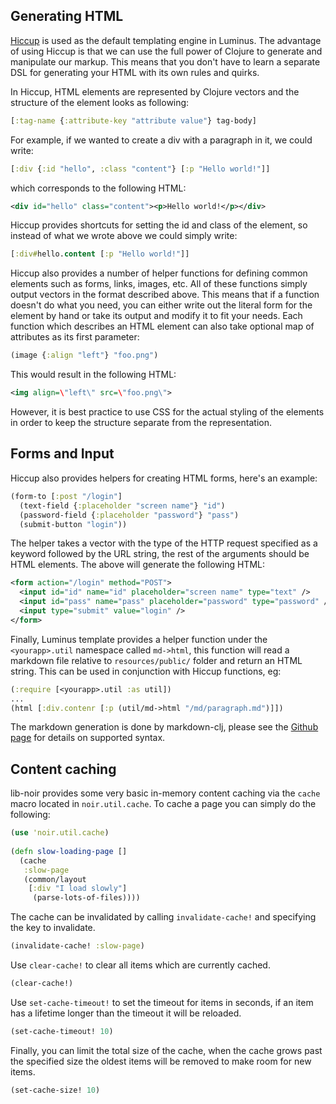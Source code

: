 ## Generating HTML

[Hiccup](https://github.com/weavejester/hiccup) is used as the default templating engine in Luminus.
The advantage of using Hiccup is that we can use the full power of Clojure to generate and manipulate our markup.
This means that you don't have to learn a separate DSL for generating your HTML with its own rules and quirks.

In Hiccup, HTML elements are represented by Clojure vectors and the structure of the element looks as following:

```clojure
[:tag-name {:attribute-key "attribute value"} tag-body]
```

For example, if we wanted to create a div with a paragraph in it, we could write:

```clojure
[:div {:id "hello", :class "content"} [:p "Hello world!"]]
```

which corresponds to the following HTML:

```xml
<div id="hello" class="content"><p>Hello world!</p></div>
```

Hiccup provides shortcuts for setting the id and class of the element, so instead of what we wrote above we could simply write:

```clojure
[:div#hello.content [:p "Hello world!"]]
```

Hiccup also provides a number of helper functions for defining common elements such as forms, links, images, etc. All of these functions simply output vectors in the format described above. This means that if a function doesn't do what you need, you can either write out the literal form for the element by hand or take its output and modify it to fit your needs. Each function which describes an HTML element can also take optional map of attributes as its first parameter:

```clojure
(image {:align "left"} "foo.png")
```

This would result in the following HTML:

```xml
<img align=\"left\" src=\"foo.png\">
```

However, it is best practice to use CSS for the actual styling of the elements in order to keep the structure separate from the representation. 

## Forms and Input

Hiccup also provides helpers for creating HTML forms, here's an example:

```clojure
(form-to [:post "/login"] 
  (text-field {:placeholder "screen name"} "id")
  (password-field {:placeholder "password"} "pass")
  (submit-button "login"))
```

The helper takes a vector with the type of the HTTP request specified as a keyword followed by the URL string, the rest of the arguments should be HTML elements.
The above will generate the following HTML:

```xml
<form action="/login" method="POST">
  <input id="id" name="id" placeholder="screen name" type="text" />
  <input id="pass" name="pass" placeholder="password" type="password" />
  <input type="submit" value="login" />
</form>
```

Finally, Luminus template provides a helper function under the `<yourapp>.util` namespace called `md->html`, 
this function will read a markdown file relative to `resources/public/` folder and return an HTML string. This can
be used in conjunction with Hiccup functions, eg:

```clojure
(:require [<yourapp>.util :as util])
...
(html [:div.contenr [:p (util/md->html "/md/paragraph.md")]])
```
The markdown generation is done by markdown-clj, please see the [Github page](https://github.com/yogthos/markdown-clj) for
details on supported syntax.

## Content caching

lib-noir provides some very basic in-memory content caching via the `cache` macro located in `noir.util.cache`.
To cache a page you can simply do the following:

```clojure
(use 'noir.util.cache)
 
(defn slow-loading-page []
  (cache
   :slow-page
   (common/layout
    [:div "I load slowly"] 
     (parse-lots-of-files))))
```

The cache can be invalidated by calling `invalidate-cache!` and specifying the
key to invalidate.

```clojure
(invalidate-cache! :slow-page)
```

Use `clear-cache!` to clear all items which are currently cached.

```clojure
(clear-cache!)
```

Use `set-cache-timeout!` to set the timeout for items in seconds,
if an item has a lifetime longer than the timeout it will be reloaded.

```clojure
(set-cache-timeout! 10)
```

Finally, you can limit the total size of the cache, when the cache
grows past the specified size the oldest items will be removed to 
make room for new items.

```clojure 
(set-cache-size! 10)
```
